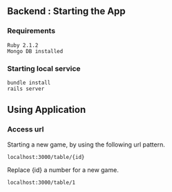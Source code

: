 ## Backend : Starting the App

### Requirements
	Ruby 2.1.2
	Mongo DB installed

### Starting local service 

	bundle install
	rails server


## Using Application


### Access url
Starting a new game, by using the following url pattern. 

	localhost:3000/table/{id}

Replace {id} a number for a new game.
	
	localhost:3000/table/1

	

